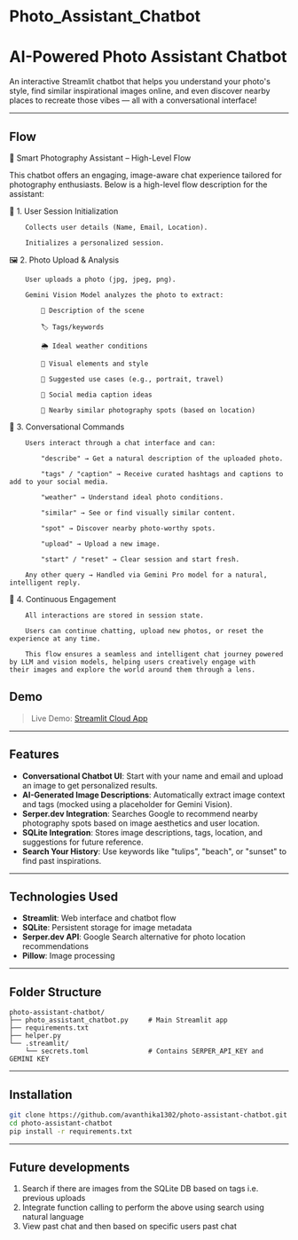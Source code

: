 # Photo_Assistant_Chatbot
# AI-Powered Photo Assistant Chatbot

An interactive Streamlit chatbot that helps you understand your photo's style, find similar inspirational images online, and even discover nearby places to recreate those vibes — all with a conversational interface!

---
## Flow

🧠 Smart Photography Assistant – High-Level Flow

This chatbot offers an engaging, image-aware chat experience tailored for photography enthusiasts. Below is a high-level flow description for the assistant:

🌟 1. User Session Initialization

        Collects user details (Name, Email, Location).

        Initializes a personalized session.

🖼️ 2. Photo Upload & Analysis

        User uploads a photo (jpg, jpeg, png).

        Gemini Vision Model analyzes the photo to extract:

            📜 Description of the scene
    
            🏷️ Tags/keywords
    
            🌦️ Ideal weather conditions
    
            🎨 Visual elements and style
    
            🧭 Suggested use cases (e.g., portrait, travel)
    
            📝 Social media caption ideas
    
            📍 Nearby similar photography spots (based on location)

💬 3. Conversational Commands

        Users interact through a chat interface and can:

            "describe" → Get a natural description of the uploaded photo.
    
            "tags" / "caption" → Receive curated hashtags and captions to add to your social media.
    
            "weather" → Understand ideal photo conditions.
    
            "similar" → See or find visually similar content.
    
            "spot" → Discover nearby photo-worthy spots.
    
            "upload" → Upload a new image.
    
            "start" / "reset" → Clear session and start fresh.

        Any other query → Handled via Gemini Pro model for a natural, intelligent reply.

🔄 4. Continuous Engagement

        All interactions are stored in session state.

        Users can continue chatting, upload new photos, or reset the experience at any time.

        This flow ensures a seamless and intelligent chat journey powered by LLM and vision models, helping users creatively engage with           their images and explore the world around them through a lens.

## Demo

> Live Demo: [Streamlit Cloud App](https://your-app-url.streamlit.app)

---

## Features

- **Conversational Chatbot UI**: Start with your name and email and upload an image to get personalized results.
- **AI-Generated Image Descriptions**: Automatically extract image context and tags (mocked using a placeholder for Gemini Vision).
- **Serper.dev Integration**: Searches Google to recommend nearby photography spots based on image aesthetics and user location.
- **SQLite Integration**: Stores image descriptions, tags, location, and suggestions for future reference.
- **Search Your History**: Use keywords like "tulips", "beach", or "sunset" to find past inspirations.

---

## Technologies Used

- **Streamlit**: Web interface and chatbot flow
- **SQLite**: Persistent storage for image metadata
- **Serper.dev API**: Google Search alternative for photo location recommendations
- **Pillow**: Image processing

---
## Folder Structure
```text
photo-assistant-chatbot/
├── photo_assistant_chatbot.py     # Main Streamlit app
├── requirements.txt
├── helper.py
└── .streamlit/
    └── secrets.toml               # Contains SERPER_API_KEY and GEMINI KEY
```

---
## Installation

```bash
git clone https://github.com/avanthika1302/photo-assistant-chatbot.git
cd photo-assistant-chatbot
pip install -r requirements.txt
```
---
## Future developments

1. Search if there are images from the SQLite DB based on tags i.e. previous uploads
2. Integrate function calling to perform the above using search using natural language
3. View past chat and then based on specific users past chat

